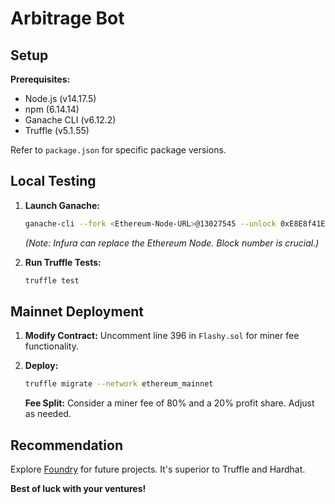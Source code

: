 #  Arbitrage Bot

## Setup

**Prerequisites:**

* Node.js (v14.17.5)
* npm (6.14.14)
* Ganache CLI (v6.12.2)
* Truffle (v5.1.55)

Refer to `package.json` for specific package versions.

## Local Testing 

1. **Launch Ganache:**
   ```bash
   ganache-cli --fork <Ethereum-Node-URL>@13027545 --unlock 0xE8E8f41Ed29E46f34E206D7D2a7D6f735A3FF2CB 
   ```
   *(Note: Infura can replace the Ethereum Node. Block number is crucial.)*

2. **Run Truffle Tests:**
   ```bash
   truffle test
   ```


## Mainnet Deployment 

1. **Modify Contract:**
   Uncomment line 396 in `Flashy.sol` for miner fee functionality.

2. **Deploy:**
   ```bash
   truffle migrate --network ethereum_mainnet
   ```

   **Fee Split:** Consider a miner fee of 80% and a 20% profit share. Adjust as needed. 


## Recommendation

Explore [Foundry](https://github.com/foundry-rs/foundry) for future projects. It's superior to Truffle and Hardhat.

**Best of luck with your ventures!** 
